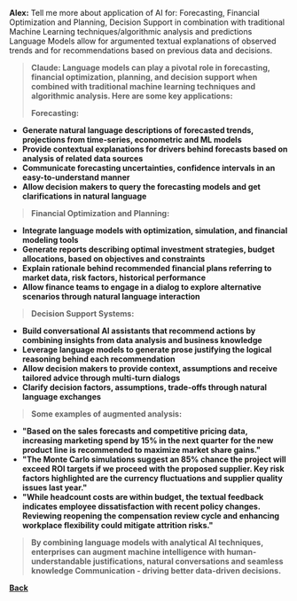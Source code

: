 <b>Alex:</b> Tell me more about application of AI for: Forecasting, Financial Optimization and Planning, Decision Support in combination with traditional Machine Learning techniques/algorithmic analysis and predictions Language Models allow for argumented textual explanations of observed trends and for recommendations based on previous data and decisions.

><b>Claude:<b> Language models can play a pivotal role in forecasting, financial optimization, planning, and decision support when combined with traditional machine learning techniques and algorithmic analysis. Here are some key applications:
>
>Forecasting:
- Generate natural language descriptions of forecasted trends, projections from time-series, econometric and ML models
- Provide contextual explanations for drivers behind forecasts based on analysis of related data sources
- Communicate forecasting uncertainties, confidence intervals in an easy-to-understand manner
- Allow decision makers to query the forecasting models and get clarifications in natural language

>Financial Optimization and Planning: 
- Integrate language models with optimization, simulation, and financial modeling tools
- Generate reports describing optimal investment strategies, budget allocations, based on objectives and constraints
- Explain rationale behind recommended financial plans referring to market data, risk factors, historical performance
- Allow finance teams to engage in a dialog to explore alternative scenarios through natural language interaction

>Decision Support Systems:
- Build conversational AI assistants that recommend actions by combining insights from data analysis and business knowledge
- Leverage language models to generate prose justifying the logical reasoning behind each recommendation  
- Allow decision makers to provide context, assumptions and receive tailored advice through multi-turn dialogs
- Clarify decision factors, assumptions, trade-offs through natural language exchanges

>Some examples of augmented analysis:
- "Based on the sales forecasts and competitive pricing data, increasing marketing spend by 15% in the next quarter for the new product line is recommended to maximize market share gains."  
- "The Monte Carlo simulations suggest an 85% chance the project will exceed ROI targets if we proceed with the proposed supplier. Key risk factors highlighted are the currency fluctuations and supplier quality issues last year."
- "While headcount costs are within budget, the textual feedback indicates employee dissatisfaction with recent policy changes. Reviewing reopening the compensation review cycle and enhancing workplace flexibility could mitigate attrition risks."

>By combining language models with analytical AI techniques, enterprises can augment machine intelligence with human-understandable justifications, natural conversations and seamless knowledge Communication - driving better data-driven decisions.

[Back]()

